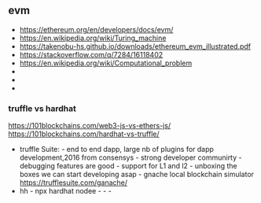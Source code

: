 ## evm
-  https://ethereum.org/en/developers/docs/evm/
- https://en.wikipedia.org/wiki/Turing_machine
- https://takenobu-hs.github.io/downloads/ethereum_evm_illustrated.pdf
- https://stackoverflow.com/q/7284/16118402
- https://en.wikipedia.org/wiki/Computational_problem    
- 
- 
- 
### truffle vs hardhat
https://101blockchains.com/web3-js-vs-ethers-js/
https://101blockchains.com/hardhat-vs-truffle/

- truffle Suite:
      - end to end dapp, large nb of plugins for dapp development,2016 from consensys 
      - strong developer communirty
      - debugging features are good 
      - support for L1 and l2
      - unboxing the boxes we can start developing asap
      - gnache local blockchain simulator https://trufflesuite.com/ganache/    
- hh
      - npx hardhat nodee 
      - 
      - 
      - 


